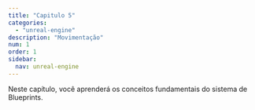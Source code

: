 ```yaml
---
title: "Capitulo 5"
categories: 
  - "unreal-engine"
description: "Movimentação"
num: 1
order: 1
sidebar:
  nav: unreal-engine
---
```


Neste capítulo, você aprenderá os conceitos fundamentais do sistema de Blueprints.